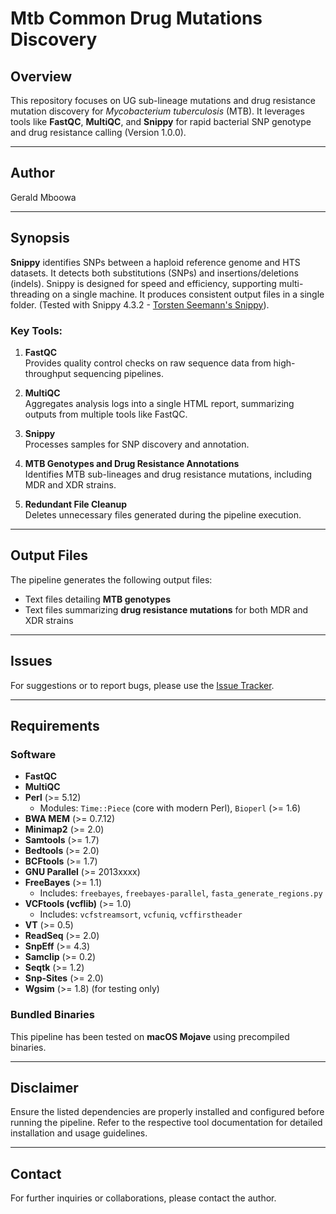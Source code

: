 # Mtb Common Drug Mutations Discovery

## Overview
This repository focuses on UG sub-lineage mutations and drug resistance mutation discovery for *Mycobacterium tuberculosis* (MTB). It leverages tools like **FastQC**, **MultiQC**, and **Snippy** for rapid bacterial SNP genotype and drug resistance calling (Version 1.0.0).

---

## Author
Gerald Mboowa

---

## Synopsis
**Snippy** identifies SNPs between a haploid reference genome and HTS datasets. It detects both substitutions (SNPs) and insertions/deletions (indels). Snippy is designed for speed and efficiency, supporting multi-threading on a single machine. It produces consistent output files in a single folder. (Tested with Snippy 4.3.2 - [Torsten Seemann's Snippy](https://github.com/tseemann/snippy)).

### Key Tools:
1. **FastQC**  
   Provides quality control checks on raw sequence data from high-throughput sequencing pipelines.

2. **MultiQC**  
   Aggregates analysis logs into a single HTML report, summarizing outputs from multiple tools like FastQC.

3. **Snippy**  
   Processes samples for SNP discovery and annotation.

4. **MTB Genotypes and Drug Resistance Annotations**  
   Identifies MTB sub-lineages and drug resistance mutations, including MDR and XDR strains.

5. **Redundant File Cleanup**  
   Deletes unnecessary files generated during the pipeline execution.

---

## Output Files
The pipeline generates the following output files:
- Text files detailing **MTB genotypes**
- Text files summarizing **drug resistance mutations** for both MDR and XDR strains

---

## Issues
For suggestions or to report bugs, please use the [Issue Tracker](https://github.com/gmboowa/Mtb_common_drug_mutations_discovery/issues).

---

## Requirements

### Software
- **FastQC**
- **MultiQC**
- **Perl** (>= 5.12)  
  - Modules: `Time::Piece` (core with modern Perl), `Bioperl` (>= 1.6)
- **BWA MEM** (>= 0.7.12)
- **Minimap2** (>= 2.0)
- **Samtools** (>= 1.7)
- **Bedtools** (>= 2.0)
- **BCFtools** (>= 1.7)
- **GNU Parallel** (>= 2013xxxx)
- **FreeBayes** (>= 1.1)  
  - Includes: `freebayes`, `freebayes-parallel`, `fasta_generate_regions.py`
- **VCFtools (vcflib)** (>= 1.0)  
  - Includes: `vcfstreamsort`, `vcfuniq`, `vcffirstheader`
- **VT** (>= 0.5)
- **ReadSeq** (>= 2.0)
- **SnpEff** (>= 4.3)
- **Samclip** (>= 0.2)
- **Seqtk** (>= 1.2)
- **Snp-Sites** (>= 2.0)
- **Wgsim** (>= 1.8) (for testing only)

### Bundled Binaries
This pipeline has been tested on **macOS Mojave** using precompiled binaries.

---

## Disclaimer
Ensure the listed dependencies are properly installed and configured before running the pipeline. Refer to the respective tool documentation for detailed installation and usage guidelines.

---

## Contact
For further inquiries or collaborations, please contact the author.
